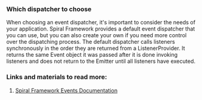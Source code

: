 ### Which dispatcher to choose

When choosing an event dispatcher, it's important to consider the needs of your application. Spiral Framework provides a default event dispatcher that you can use, but you can also create your own if you need more control over the dispatching process. The default dispatcher calls listeners synchronously in the order they are returned from a ListenerProvider. It returns the same Event object it was passed after it is done invoking listeners and does not return to the Emitter until all listeners have executed.

### Links and materials to read more:
1. [Spiral Framework Events Documentation](https://spiral.dev/docs/advanced-events/3.7/en)
